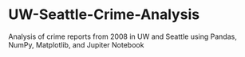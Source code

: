 # UW-Seattle-Crime-Analysis
Analysis of crime reports from 2008 in UW and Seattle using Pandas, NumPy, Matplotlib, and Jupiter Notebook
